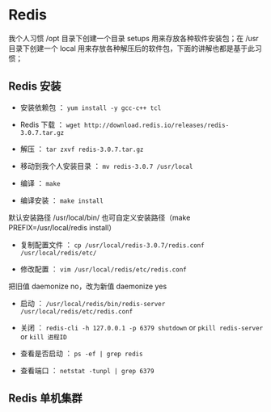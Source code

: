 # Redis

我个人习惯 /opt 目录下创建一个目录 setups 用来存放各种软件安装包；在 /usr 目录下创建一个 local 用来存放各种解压后的软件包，下面的讲解也都是基于此习惯；

## Redis 安装

- 安装依赖包 ： `yum install -y gcc-c++ tcl`

- Redis 下载 ： `wget http://download.redis.io/releases/redis-3.0.7.tar.gz`

- 解压 ： `tar zxvf redis-3.0.7.tar.gz`

- 移动到我个人安装目录 ： `mv redis-3.0.7 /usr/local`

- 编译 ： `make`

- 编译安装 ： `make install`

默认安装路径 /usr/local/bin/ 也可自定义安装路径（make PREFIX=/usr/local/redis install）

- 复制配置文件 ： `cp /usr/local/redis-3.0.7/redis.conf /usr/local/redis/etc/`

- 修改配置 ： `vim /usr/local/redis/etc/redis.conf`

把旧值 daemonize no，改为新值 daemonize yes

- 启动 ： `/usr/local/redis/bin/redis-server /usr/local/redis/etc/redis.conf`

- 关闭 ： `redis-cli -h 127.0.0.1 -p 6379 shutdown` or `pkill redis-server` or `kill 进程ID`

- 查看是否启动 ： `ps -ef | grep redis`

- 查看端口 ： `netstat -tunpl | grep 6379`

## Redis 单机集群


